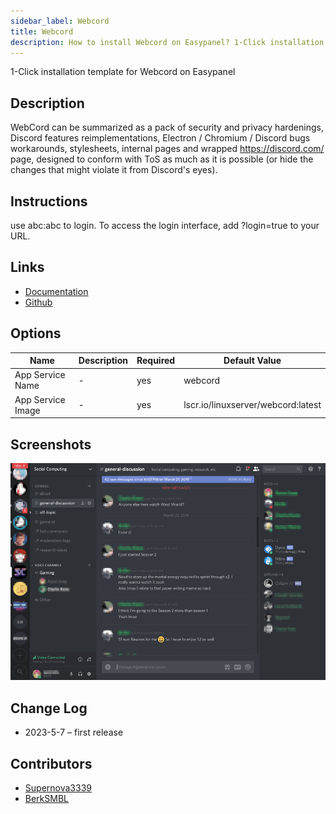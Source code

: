 ```yaml
---
sidebar_label: Webcord
title: Webcord
description: How to install Webcord on Easypanel? 1-Click installation template for Webcord on Easypanel
---
```


<!-- generated -->

1-Click installation template for Webcord on Easypanel

## Description

WebCord can be summarized as a pack of security and privacy hardenings, Discord features reimplementations, Electron / Chromium / Discord bugs workarounds, stylesheets, internal pages and wrapped https://discord.com/ page, designed to conform with ToS as much as it is possible (or hide the changes that might violate it from Discord&#39;s eyes).

## Instructions

use abc:abc to login. To access the login interface, add ?login=true to your URL.

## Links

- [Documentation](https://docs.linuxserver.io/images/docker-webcord)
- [Github](https://github.com/SpacingBat3/WebCord)

## Options

Name | Description | Required | Default Value
-|-|-|-
App Service Name | - | yes | webcord
App Service Image | - | yes | lscr.io/linuxserver/webcord:latest

## Screenshots

![Webcord Screenshot](./assets/screenshot.png)

## Change Log

- 2023-5-7 – first release

## Contributors

- [Supernova3339](https://github.com/Supernova3339)
- [BerkSMBL](https://berksmbl.com/)
